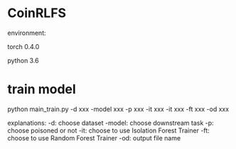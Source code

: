 # CoinRLFS

environment:

torch 0.4.0

python 3.6

# train model

python main_train.py -d xxx -model xxx -p xxx -it xxx -it xxx -ft xxx -od xxx

explanations:
-d: choose dataset
-model: choose downstream task
-p: choose poisoned or not
-it: choose to use Isolation Forest Trainer
-ft: choose to use Random Forest Trainer
-od: output file name

